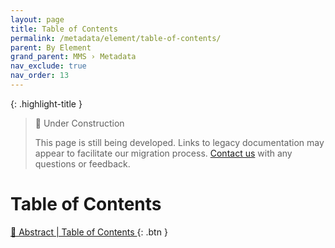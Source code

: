 ```yaml
---
layout: page
title: Table of Contents
permalink: /metadata/element/table-of-contents/
parent: By Element
grand_parent: MMS › Metadata
nav_exclude: true
nav_order: 13
---
```


{: .highlight-title }
> 🚧 Under Construction
>
> This page is still being developed. Links to legacy documentation may appear to facilitate our migration process. [Contact us](/metadata-documentation/contact/) with any questions or feedback.

# Table of Contents

[📄 Abstract | Table of Contents ](https://docs.google.com/document/d/1vOzk-E859JAh6nFioB6ZtrfX-BnOmSJm_mRUbQPV36Q/edit){: .btn }